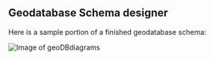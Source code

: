 ## Geodatabase Schema designer
Here is a sample portion of a finished geodatabase schema:

![Image of geoDBdiagrams](http://itsallearth.com/images/geoDBdiagrams.JPGr)

